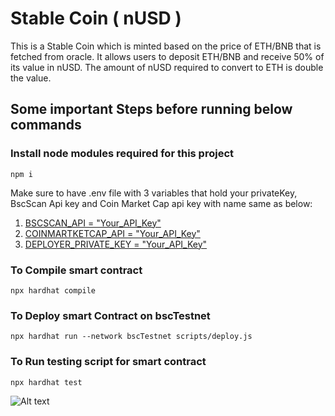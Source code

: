 # Stable Coin ( nUSD )

This is a Stable Coin which is minted based on the price of ETH/BNB that is fetched from oracle.
It allows users to deposit ETH/BNB and receive 50% of its value in nUSD.
The amount of nUSD required to convert to ETH is double the value.

## Some important Steps before running below commands

### Install node modules required for this project

```shell
npm i
```

Make sure to have .env file with 3 variables that hold your privateKey, BscScan Api key and Coin Market Cap api key with name same as below:

1. [BSCSCAN_API = "Your_API_Key"]()
2. [COINMARTKETCAP_API = "Your_API_Key"]()
3. [DEPLOYER_PRIVATE_KEY = "Your_API_Key"]()

### To Compile smart contract

```shell
npx hardhat compile
```

### To Deploy smart Contract on bscTestnet

```shell
npx hardhat run --network bscTestnet scripts/deploy.js
```

### To Run testing script for smart contract

```shell
npx hardhat test
```

![Alt text]("https://github.com/007aryansaini/leveraged_synthetic_asset/blob/main/TestCasesAndGasFees.png")